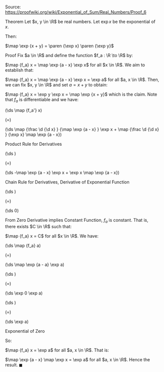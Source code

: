 # 

Source: https://proofwiki.org/wiki/Exponential_of_Sum/Real_Numbers/Proof_6

Theorem
Let $x, y \in \R$ be real numbers.
Let $\exp x$ be the exponential of $x$.

Then:

$\map \exp {x + y} = \paren {\exp x} \paren {\exp y}$


Proof
Fix $a \in \R$ and define the function $f_a : \R \to \R$ by: 

$\map {f_a} x = \map \exp {a - x} \exp x$
for all $x \in \R$.
We aim to establish that: 

$\map {f_a} x = \map \exp {a - x} \exp x = \exp a$
for all $a, x \in \R$. 
Then, we can fix $x, y \in \R$ and set $a = x + y$ to obtain: 

$\map {f_a} x = \exp y \exp x = \map \exp {x + y}$
which is the claim.
Note that $f_a$ is differentiable and we have: 














\(\ds \map {f_a'} x\)

\(=\)







\(\ds \map {\frac \d {\d x} } {\map \exp {a - x} } \exp x + \map {\frac \d {\d x} } {\exp x} \map \exp {a - x}\)





Product Rule for Derivatives














\(\ds \)

\(=\)







\(\ds -\map \exp {a - x} \exp x + \exp x \map \exp {a - x}\)





Chain Rule for Derivatives, Derivative of Exponential Function














\(\ds \)

\(=\)







\(\ds 0\)









From Zero Derivative implies Constant Function, $f_a$ is constant.
That is, there exists $C \in \R$ such that: 

$\map {f_a} x = C$
for all $x \in \R$.
We have: 














\(\ds \map {f_a} a\)

\(=\)







\(\ds \map \exp {a - a} \exp a\)




















\(\ds \)

\(=\)







\(\ds \exp 0 \exp a\)




















\(\ds \)

\(=\)







\(\ds \exp a\)





Exponential of Zero



So: 

$\map {f_a} x = \exp a$
for all $a, x \in \R$. 
That is: 

$\map \exp {a - x} \map \exp x = \exp a$
for all $a, x \in \R$. 
Hence the result.
$\blacksquare$





